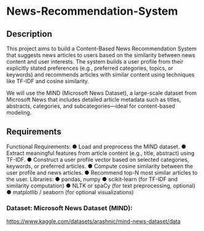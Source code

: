 # News-Recommendation-System

## Description 
This project aims to build a Content-Based News Recommendation System that suggests 
news articles to users based on the similarity between news content and user interests. The 
system builds a user profile from their explicitly stated preferences (e.g., preferred categories, 
topics, or keywords) and recommends articles with similar content using techniques like 
TF-IDF and cosine similarity. 

We will use the MIND (Microsoft News Dataset), a large-scale dataset from Microsoft News 
that includes detailed article metadata such as titles, abstracts, categories, and 
subcategories—ideal for content-based modeling.

## Requirements 
Functional Requirements: 
● Load and preprocess the MIND dataset. 
● Extract meaningful features from article content (e.g., title, abstract) using TF-IDF. 
● Construct a user profile vector based on selected categories, keywords, or preferred 
articles. 
● Compute cosine similarity between the user profile and news articles. 
● Recommend top-N most similar articles to the user. 
Libraries: 
● pandas, numpy 
● scikit-learn (for TF-IDF and similarity computation) 
● NLTK or spaCy (for text preprocessing, optional) 
● matplotlib / seaborn (for optional visualizations) 

### Dataset: Microsoft News Dataset (MIND): 
https://www.kaggle.com/datasets/arashnic/mind-news-dataset/data 


